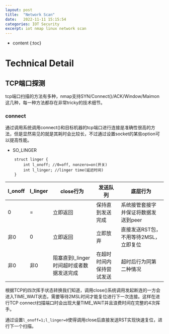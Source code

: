 ```yaml
---
layout: post
title:  "Network Scan"
date:   2022-11-11 15:15:54
categories: IOT Security
excerpt: iot nmap linux network scan
---
```


* content
{:toc}


# Technical Detail

## TCP端口探测

tcp端口扫描的方法有多种，nmap支持SYN/Connect()/ACK/Window/Maimon这几种，每一种方法都存在非常tricky的技术细节。

### connect

通过调用系统调用connect()和目标机器的tcp端口进行连接是准确性很高的方法，但是显然易见的就是其耗时会比较长，不过通过设置socket的某些option可以提高性能。

* SO_LINGER

```
    struct linger {
        int l_onoff; //0=off, nonzero=on(开关)
        int l_linger; //linger time(延迟时间)
    }
```

l_onoff |l_linger   |close行为  |发送队列   |底层行为
--- |---    |---    |---    |---
0   |=  |立即返回   |保持直到发送完成   |系统接管套接字并保证将数据发送到peer
非0  |0 |立即返回   |立即放弃   |直接发送RST包，不用等待2MSL，立即复位
非0 |非0    |阻塞直到l_linger时间超时或者数据发送完成   |在超时时间内保持尝试发送   |超时后行为同第二种情况


根据TCP的四次挥手状态转换我们知道，调用close()系统调用发起断连的一方会进入TIME_WAIT状态，需要等待2MSL时间才能复位进行下一次连接。这样在进行TCP connect扫描端口时会出现大量TIME_WAIT并且浪费时间在完整的4次挥手。

通过设置`l_onoff=1;l_linger=0`使得调用close后直接发送RST实现快速复位，进行下一个扫描。


